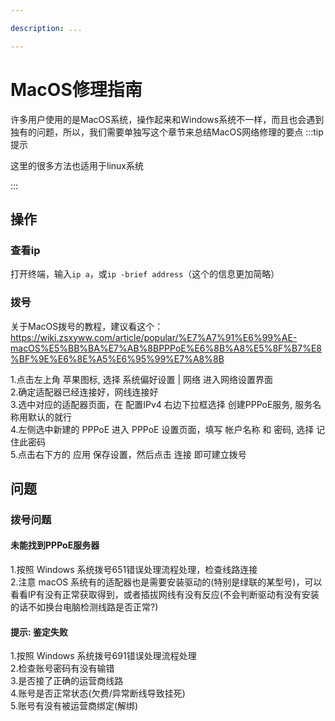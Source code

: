 ```yaml
---

description: ...

---
```


# MacOS修理指南

许多用户使用的是MacOS系统，操作起来和Windows系统不一样，而且也会遇到独有的问题，所以，我们需要单独写这个章节来总结MacOS网络修理的要点
:::tip 提示

这里的很多方法也适用于linux系统

:::
## 操作
### 查看ip
打开终端，输入`ip a`，或`ip -brief address`（这个的信息更加简略）
### 拨号
关于MacOS拨号的教程，建议看这个：https://wiki.zsxyww.com/article/popular/%E7%A7%91%E6%99%AE-macOS%E5%BB%BA%E7%AB%8BPPPoE%E6%8B%A8%E5%8F%B7%E8%BF%9E%E6%8E%A5%E6%95%99%E7%A8%8B

1.点击左上角 苹果图标, 选择 系统偏好设置 | 网络 进入网络设置界面\
2.确定适配器已经连接好，网线连接好\
3.选中对应的适配器页面，在 配置IPv4 右边下拉框选择 创建PPPoE服务, 服务名称用默认的就行\
4.左侧选中新建的 PPPoE 进入 PPPoE 设置页面，填写 帐户名称 和 密码, 选择 记住此密码\
5.点击右下方的 应用 保存设置，然后点击 连接 即可建立拨号

## 问题
### 拨号问题
#### 未能找到PPPoE服务器
1.按照 Windows 系统拨号651错误处理流程处理，检查线路连接\
2.注意 macOS 系统有的适配器也是需要安装驱动的(特别是绿联的某型号)，可以看看IP有没有正常获取得到，或者插拔网线有没有反应(不会判断驱动有没有安装的话不如换台电脑检测线路是否正常?)

#### 提示: 鉴定失败
1.按照 Windows 系统拨号691错误处理流程处理\
2.检查账号密码有没有输错\
3.是否接了正确的运营商线路\
4.账号是否正常状态(欠费/异常断线导致挂死)\
5.账号有没有被运营商绑定(解绑)
